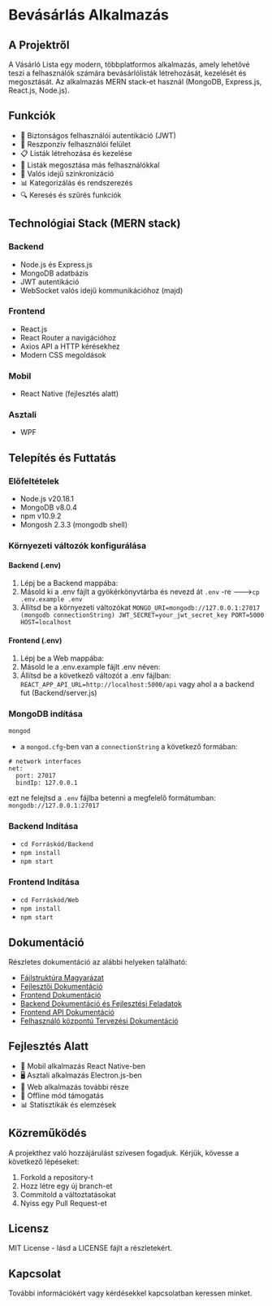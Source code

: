 # Bevásárlás Alkalmazás

## A Projektről
A Vásárló Lista egy modern, többplatformos alkalmazás, amely lehetővé teszi a felhasználók számára bevásárlólisták létrehozását, kezelését és megosztását. Az alkalmazás MERN stack-et használ (MongoDB, Express.js, React.js, Node.js).

## Funkciók
- 🔐 Biztonságos felhasználói autentikáció (JWT)
- 📱 Reszponzív felhasználói felület
- 📋 Listák létrehozása és kezelése
- 👥 Listák megosztása más felhasználókkal
- 🔄 Valós idejű szinkronizáció
- 📊 Kategorizálás és rendszerezés
- 🔍 Keresés és szűrés funkciók

## Technológiai Stack (MERN stack)

### Backend
- Node.js és Express.js
- MongoDB adatbázis
- JWT autentikáció
- WebSocket valós idejű kommunikációhoz (majd)

### Frontend
- React.js
- React Router a navigációhoz
- Axios API a HTTP kérésekhez
- Modern CSS megoldások

### Mobil
- React Native (fejlesztés alatt)

### Asztali
- WPF

## Telepítés és Futtatás

### Előfeltételek
- Node.js v20.18.1
- MongoDB v8.0.4
- npm v10.9.2
- Mongosh 2.3.3 (mongodb shell)

### Környezeti változók konfigurálása
#### Backend (.env)
1. Lépj be a Backend mappába:
2. Másold ki a .env fájlt a gyökérkönyvtárba és nevezd át `.env` -re --->```cp .env.example .env```
3. Állítsd be a környezeti változókat
`MONGO_URI=mongodb://127.0.0.1:27017 (mongodb connectionString)
JWT_SECRET=your_jwt_secret_key
PORT=5000
HOST=localhost`

#### Frontend (.env)
1. Lépj be a Web mappába:
2. Másold le a .env.example fájlt .env néven:
3. Állítsd be a következő változót a .env fájlban: `REACT_APP_API_URL=http://localhost:5000/api` vagy ahol a a backend fut (Backend/server.js)

### MongoDB indítása
``` bash
mongod
```
- a `mongod.cfg`-ben van a `connectionString` a következő formában:
```
# network interfaces
net:
  port: 27017
  bindIp: 127.0.0.1
```
ezt ne felejtsd a `.env` fájlba betenni a megfelelő formátumban: `mongodb://127.0.0.1:27017`

### Backend Indítása
- ```cd Forráskód/Backend```
- ```npm install```
- ```npm start```


### Frontend Indítása

- ```cd Forráskód/Web```
- ```npm install```
- ```npm start```


## Dokumentáció
Részletes dokumentáció az alábbi helyeken található:
- [Fájlstruktúra Magyarázat](Dokumentáció/Fejlesztői%20napló/fileStructure.md)
- [Fejlesztői Dokumentáció](Dokumentáció/Fejlesztői%20napló/tervezés.md)
- [Frontend Dokumentáció](Forráskód/Web/web-app/README.md)
- [Backend Dokumentáció és Fejlesztési Feladatok](Dokumentáció/Fejlesztői%20napló/development.md)
- [Frontend API Dokumentáció](Dokumentáció/Fejlesztői%20napló/api/frontend-api.md)
- [Felhasználó központú Tervezési Dokumentáció](Dokumentáció/Fejlesztői%20napló/felhasznalo-kozpontu-tervezes.md)


## Fejlesztés Alatt
- 📱 Mobil alkalmazás React Native-ben
- 🖥️ Asztali alkalmazás Electron.js-ben
- 🛜 Web alkalmazás további része
- 🔄 Offline mód támogatás
- 📊 Statisztikák és elemzések

## Közreműködés
A projekthez való hozzájárulást szívesen fogadjuk. Kérjük, kövesse a következő lépéseket:
1. Forkold a repository-t
2. Hozz létre egy új branch-et
3. Commitold a változtatásokat
4. Nyiss egy Pull Request-et

## Licensz
MIT License - lásd a LICENSE fájlt a részletekért.

## Kapcsolat
További információkért vagy kérdésekkel kapcsolatban keressen minket.
